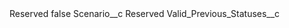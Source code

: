 <?xml version="1.0" encoding="UTF-8"?>
<CustomMetadata xmlns="http://soap.sforce.com/2006/04/metadata" xmlns:xsi="http://www.w3.org/2001/XMLSchema-instance" xmlns:xsd="http://www.w3.org/2001/XMLSchema">
    <label>Reserved</label>
    <protected>false</protected>
    <values>
        <field>Scenario__c</field>
        <value xsi:type="xsd:string">Reserved</value>
    </values>
    <values>
        <field>Valid_Previous_Statuses__c</field>
        <value xsi:nil="true"/>
    </values>
</CustomMetadata>
